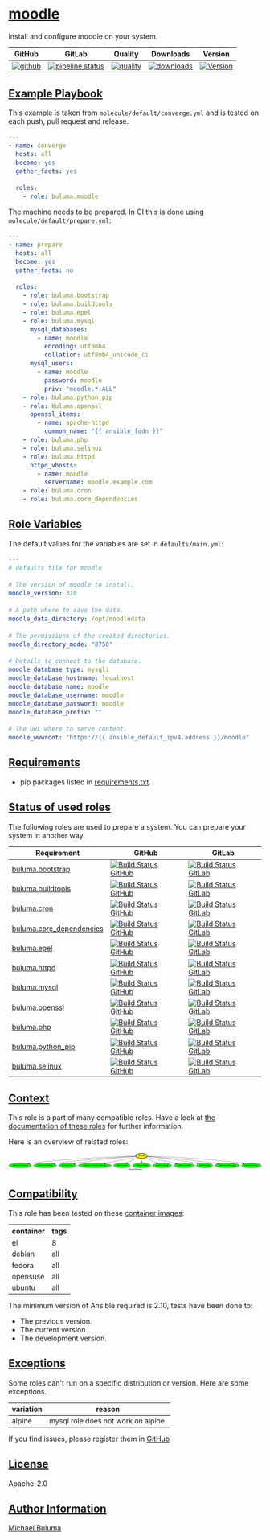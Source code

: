 # [moodle](#moodle)

Install and configure moodle on your system.

|GitHub|GitLab|Quality|Downloads|Version|
|------|------|-------|---------|-------|
|[![github](https://github.com/buluma/ansible-role-moodle/workflows/Ansible%20Molecule/badge.svg)](https://github.com/buluma/ansible-role-moodle/actions)|[![pipeline status](https://gitlab.com/buluma/ansible-role-moodle/badges/master/pipeline.svg)](https://gitlab.com/buluma/ansible-role-moodle/-/commits/master)|[![quality](https://img.shields.io/ansible/quality/55981)](https://galaxy.ansible.com/buluma/moodle)|[![downloads](https://img.shields.io/ansible/role/d/55981)](https://galaxy.ansible.com/buluma/moodle)|[![Version](https://img.shields.io/github/release/buluma/ansible-role-moodle.svg)](https://github.com/buluma/ansible-role-moodle/releases/)|

## [Example Playbook](#example-playbook)

This example is taken from `molecule/default/converge.yml` and is tested on each push, pull request and release.
```yaml
---
- name: converge
  hosts: all
  become: yes
  gather_facts: yes

  roles:
    - role: buluma.moodle
```

The machine needs to be prepared. In CI this is done using `molecule/default/prepare.yml`:
```yaml
---
- name: prepare
  hosts: all
  become: yes
  gather_facts: no

  roles:
    - role: buluma.bootstrap
    - role: buluma.buildtools
    - role: buluma.epel
    - role: buluma.mysql
      mysql_databases:
        - name: moodle
          encoding: utf8mb4
          collation: utf8mb4_unicode_ci
      mysql_users:
        - name: moodle
          password: moodle
          priv: "moodle.*:ALL"
    - role: buluma.python_pip
    - role: buluma.openssl
      openssl_items:
        - name: apache-httpd
          common_name: "{{ ansible_fqdn }}"
    - role: buluma.php
    - role: buluma.selinux
    - role: buluma.httpd
      httpd_vhosts:
        - name: moodle
          servername: moodle.example.com
    - role: buluma.cron
    - role: buluma.core_dependencies
```


## [Role Variables](#role-variables)

The default values for the variables are set in `defaults/main.yml`:
```yaml
---
# defaults file for moodle

# The version of moodle to install.
moodle_version: 310

# A path where to save the data.
moodle_data_directory: /opt/moodledata

# The permissions of the created directories.
moodle_directory_mode: "0750"

# Details to connect to the database.
moodle_database_type: mysqli
moodle_database_hostname: localhost
moodle_database_name: moodle
moodle_database_username: moodle
moodle_database_password: moodle
moodle_database_prefix: ""

# The URL where to serve content.
moodle_wwwroot: "https://{{ ansible_default_ipv4.address }}/moodle"
```

## [Requirements](#requirements)

- pip packages listed in [requirements.txt](https://github.com/buluma/ansible-role-moodle/blob/main/requirements.txt).

## [Status of used roles](#status-of-requirements)

The following roles are used to prepare a system. You can prepare your system in another way.

| Requirement | GitHub | GitLab |
|-------------|--------|--------|
|[buluma.bootstrap](https://galaxy.ansible.com/buluma/bootstrap)|[![Build Status GitHub](https://github.com/buluma/ansible-role-bootstrap/workflows/Ansible%20Molecule/badge.svg)](https://github.com/buluma/ansible-role-bootstrap/actions)|[![Build Status GitLab ](https://gitlab.com/buluma/ansible-role-bootstrap/badges/main/pipeline.svg)](https://gitlab.com/buluma/ansible-role-bootstrap)|
|[buluma.buildtools](https://galaxy.ansible.com/buluma/buildtools)|[![Build Status GitHub](https://github.com/buluma/ansible-role-buildtools/workflows/Ansible%20Molecule/badge.svg)](https://github.com/buluma/ansible-role-buildtools/actions)|[![Build Status GitLab ](https://gitlab.com/buluma/ansible-role-buildtools/badges/main/pipeline.svg)](https://gitlab.com/buluma/ansible-role-buildtools)|
|[buluma.cron](https://galaxy.ansible.com/buluma/cron)|[![Build Status GitHub](https://github.com/buluma/ansible-role-cron/workflows/Ansible%20Molecule/badge.svg)](https://github.com/buluma/ansible-role-cron/actions)|[![Build Status GitLab ](https://gitlab.com/buluma/ansible-role-cron/badges/main/pipeline.svg)](https://gitlab.com/buluma/ansible-role-cron)|
|[buluma.core_dependencies](https://galaxy.ansible.com/buluma/core_dependencies)|[![Build Status GitHub](https://github.com/buluma/ansible-role-core_dependencies/workflows/Ansible%20Molecule/badge.svg)](https://github.com/buluma/ansible-role-core_dependencies/actions)|[![Build Status GitLab ](https://gitlab.com/buluma/ansible-role-core_dependencies/badges/main/pipeline.svg)](https://gitlab.com/buluma/ansible-role-core_dependencies)|
|[buluma.epel](https://galaxy.ansible.com/buluma/epel)|[![Build Status GitHub](https://github.com/buluma/ansible-role-epel/workflows/Ansible%20Molecule/badge.svg)](https://github.com/buluma/ansible-role-epel/actions)|[![Build Status GitLab ](https://gitlab.com/buluma/ansible-role-epel/badges/main/pipeline.svg)](https://gitlab.com/buluma/ansible-role-epel)|
|[buluma.httpd](https://galaxy.ansible.com/buluma/httpd)|[![Build Status GitHub](https://github.com/buluma/ansible-role-httpd/workflows/Ansible%20Molecule/badge.svg)](https://github.com/buluma/ansible-role-httpd/actions)|[![Build Status GitLab ](https://gitlab.com/buluma/ansible-role-httpd/badges/main/pipeline.svg)](https://gitlab.com/buluma/ansible-role-httpd)|
|[buluma.mysql](https://galaxy.ansible.com/buluma/mysql)|[![Build Status GitHub](https://github.com/buluma/ansible-role-mysql/workflows/Ansible%20Molecule/badge.svg)](https://github.com/buluma/ansible-role-mysql/actions)|[![Build Status GitLab ](https://gitlab.com/buluma/ansible-role-mysql/badges/master/pipeline.svg)](https://gitlab.com/buluma/ansible-role-mysql)|
|[buluma.openssl](https://galaxy.ansible.com/buluma/openssl)|[![Build Status GitHub](https://github.com/buluma/ansible-role-openssl/workflows/Ansible%20Molecule/badge.svg)](https://github.com/buluma/ansible-role-openssl/actions)|[![Build Status GitLab ](https://gitlab.com/buluma/ansible-role-openssl/badges/main/pipeline.svg)](https://gitlab.com/buluma/ansible-role-openssl)|
|[buluma.php](https://galaxy.ansible.com/buluma/php)|[![Build Status GitHub](https://github.com/buluma/ansible-role-php/workflows/Ansible%20Molecule/badge.svg)](https://github.com/buluma/ansible-role-php/actions)|[![Build Status GitLab ](https://gitlab.com/buluma/ansible-role-php/badges/master/pipeline.svg)](https://gitlab.com/buluma/ansible-role-php)|
|[buluma.python_pip](https://galaxy.ansible.com/buluma/python_pip)|[![Build Status GitHub](https://github.com/buluma/ansible-role-python_pip/workflows/Ansible%20Molecule/badge.svg)](https://github.com/buluma/ansible-role-python_pip/actions)|[![Build Status GitLab ](https://gitlab.com/buluma/ansible-role-python_pip/badges/main/pipeline.svg)](https://gitlab.com/buluma/ansible-role-python_pip)|
|[buluma.selinux](https://galaxy.ansible.com/buluma/selinux)|[![Build Status GitHub](https://github.com/buluma/ansible-role-selinux/workflows/Ansible%20Molecule/badge.svg)](https://github.com/buluma/ansible-role-selinux/actions)|[![Build Status GitLab ](https://gitlab.com/buluma/ansible-role-selinux/badges/main/pipeline.svg)](https://gitlab.com/buluma/ansible-role-selinux)|

## [Context](#context)

This role is a part of many compatible roles. Have a look at [the documentation of these roles](https://buluma.co.ke/) for further information.

Here is an overview of related roles:

![dependencies](https://raw.githubusercontent.com/buluma/ansible-role-moodle/png/requirements.png "Dependencies")

## [Compatibility](#compatibility)

This role has been tested on these [container images](https://hub.docker.com/u/buluma):

|container|tags|
|---------|----|
|el|8|
|debian|all|
|fedora|all|
|opensuse|all|
|ubuntu|all|

The minimum version of Ansible required is 2.10, tests have been done to:

- The previous version.
- The current version.
- The development version.

## [Exceptions](#exceptions)

Some roles can't run on a specific distribution or version. Here are some exceptions.

| variation                 | reason                 |
|---------------------------|------------------------|
| alpine | mysql role does not work on alpine. |


If you find issues, please register them in [GitHub](https://github.com/buluma/ansible-role-moodle/issues)

## [License](#license)

Apache-2.0

## [Author Information](#author-information)

[Michael Buluma](https://buluma.github.io/)
